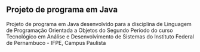 ## Projeto de programa em Java 

Projeto de programa em Java desenvolvido para a disciplina de Linguagem de Programação Orientada a Objetos 
do Segundo Período do curso Tecnológico em Análise e Desenvolvimento de Sistemas do Instituto Federal de
Pernambuco - IFPE, Campus Paulista

